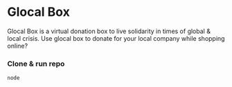 # Glocal Box

Glocal Box is a virtual donation box to live solidarity in times of global & local crisis.
Use glocal box to donate for your local company while shopping online?


### Clone & run repo
```
node 
```
